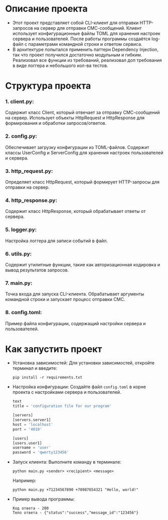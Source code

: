 # Описание проекта
- Этот проект представляет собой CLI-клиент для отправки HTTP-запросов на сервер для отправки СМС-сообщений. Клиент использует конфигурационные файлы TOML для хранения настроек сервера и пользователей. После работы программы создаётся log-файл с параметрами командной строки и ответом сервиса.
- В архитектуре попытался применить паттерн Dependency Injection, так что проект получился достаточно модульным и гибким. Реализовал все функции из требований, реализовал доп требования в виде логгера и небольшого кол-ва тестов.

# Структура проекта
### 1. client.py:
   Содержит класс Client, который отвечает за отправку СМС-сообщений на сервер. Использует объекты HttpRequest и HttpResponse для формирования и обработки запросов/ответов.
### 2. config.py:
   Обеспечивает загрузку конфигурации из TOML-файлов. Содержит классы UserConfig и ServerConfig для хранения настроек пользователей и сервера.
### 3. http_request.py:
   Определяет класс HttpRequest, который формирует HTTP-запросы для отправки на сервер.
### 4. http_response.py:
   Содержит класс HttpResponse, который обрабатывает ответы от сервера.
### 5. logger.py:
   Настройка логгера для записи событий в файл.
### 6. utils.py:
Содержит утилитные функции, такие как авторизационная кодировка и вывод результатов запросов.
### 7. main.py:
Точка входа для запуска CLI-клиента. Обрабатывает аргументы командной строки и запускает процесс отправки СМС.
### 8. config.toml:
Пример файла конфигурации, содержащий настройки сервера и пользователей.

# Как запустить проект
- Установка зависимостей:
  Для установки зависимостей, откройте терминал и введите:
  ```
  pip install -r requirements.txt

  ```

- Настройка конфигурации:
  Создайте файл `config.toml` в корне проекта с настройками сервера и пользователей.
  ``` python
  text
  title = 'configuration file for our program'

  [servers]
  [servers.server1]
  host = 'localhost'
  port = '4010'

  [users]
  [users.user1]
  username = 'user'
  password = 'qwerty123456'
  ```
- Запуск клиента:
  Выполните команду в терминале:

  ```
  python main.py <sender> <recipient> <message>
  
  ```
  Например:
  ```
  python main.py +71234567890 +70987654321 "Hello, world!"
  
  ```
- Пример вывода программы:
  ```
  Код ответа - 200
  Тело ответа - {"status":"success","message_id":"123456"}
  ```
